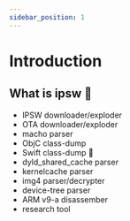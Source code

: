 ```yaml
---
sidebar_position: 1
---
```


# Introduction

## What is ipsw 🤔

- IPSW downloader/exploder
- OTA downloader/exploder
- macho parser
- ObjC class-dump
- Swift class-dump 🚧
- dyld_shared_cache parser
- kernelcache parser
- img4 parser/decrypter
- device-tree parser
- ARM v9-a disassember
- research tool